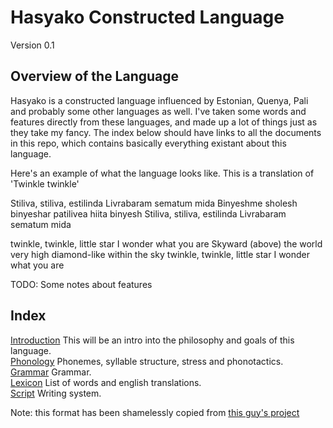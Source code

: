 

Hasyako Constructed Language
==============================

Version 0.1


Overview of the Language
-----------------

Hasyako is a constructed language influenced by Estonian, Quenya, Pali and probably some other languages as well. I've taken some words and features directly from these languages, and made up a lot of things just as they take my fancy. The index below should have links to all the documents in this repo, which contains basically everything existant about this language. 

Here's an example of what the language looks like. This is a translation of 'Twinkle twinkle'

Stiliva, stiliva, estilinda
Livrabaram sematum mida
Binyeshme sholesh binyeshar
patilivea hiita binyesh
Stiliva, stiliva, estilinda
Livrabaram sematum mida

twinkle, twinkle, little star
I wonder what you are
Skyward (above) the world very high
diamond-like within the sky
twinkle, twinkle, little star
I wonder what you are

TODO: Some notes about features


Index
-------------------------------

[Introduction](Introduction.md) This will be an intro into the philosophy and goals of this language.  
[Phonology](Phonology.md) Phonemes, syllable structure, stress and phonotactics.  
[Grammar](Grammar.md) Grammar.  
[Lexicon](Lexicon.md) List of words and english translations.  
[Script](Script.md) Writing system.  

Note: this format has been shamelessly copied from [this guy's project](https://github.com/CasimirKaPazi/balhukbar)
